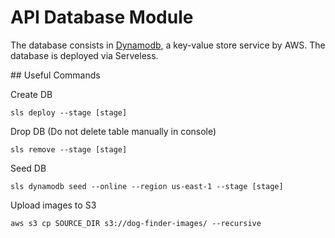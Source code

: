 # API Database Module

The database consists in [Dynamodb](https://aws.amazon.com/dynamodb/), a key-value
store service by AWS. The database is deployed via Serveless.

## Useful Commands

Create DB
```
sls deploy --stage [stage]
```

Drop DB (Do not delete table manually in console)
```
sls remove --stage [stage]
```

Seed DB
```
sls dynamodb seed --online --region us-east-1 --stage [stage]
```

Upload images to S3
```
aws s3 cp SOURCE_DIR s3://dog-finder-images/ --recursive
```
